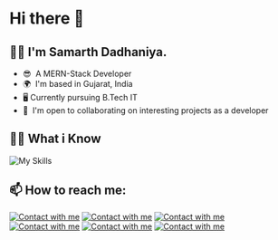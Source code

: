 # Hi there 👋

## :technologist: I'm Samarth Dadhaniya.

*   😎  A MERN-Stack Developer
*   🌍  I'm based in Gujarat, India
*   🖥️  Currently pursuing B.Tech IT
*   🤝  I'm open to collaborating on interesting projects as a developer

## :student: What i Know

![My Skills](https://skillicons.dev/icons?i=html,css,js,bootstrap,tailwind,ts,react,nodejs,express,mongodb,mysql,npm,yarn,postman,vscode,notion,figma,xd,androidstudio,vercel,vite)

## 📫 How to reach me:

[![Contact with me](https://skillicons.dev/icons?i=linkedin)](https://www.linkedin.com/in/samarth-dadhaniya) 
[![Contact with me](https://skillicons.dev/icons?i=github)](https://github.com/samarthdadhaniya) 
[![Contact with me](https://skillicons.dev/icons?i=instagram)](https://instagram.com/samarth_14_1_?igshid=ZDdkNTZiNTM=)
[![Contact with me](https://skillicons.dev/icons?i=twitter)](https://twitter.com/SAMARTH_14_1)
[![Contact with me](https://skillicons.dev/icons?i=devto)](https://dev.to/samarth14)
[![Contact with me](https://skillicons.dev/icons?i=stackoverflow)](https://stackoverflow.com/)

<!--
**samarthdadhaniya/samarthdadhaniya** is a ✨ _special_ ✨ repository because its `README.md` (this file) appears on your GitHub profile.

Here are some ideas to get you started:

- 🔭 I’m currently working on ...
- 🌱 I’m currently learning ...
- 👯 I’m looking to collaborate on ...
- 🤔 I’m looking for help with ...
- 💬 Ask me about ...
- 📫 How to reach me: ...
- 😄 Pronouns: ...
- ⚡ Fun fact: ...
-->
